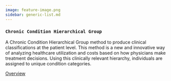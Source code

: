 ```yaml
---
image: feature-image.png
sidebar: generic-list.md
---
```


### `Chronic Condition Hierarchical Group`

A Chronic Condition Hierarchical Group method to produce clinical classifications at the patient level. This method is a new and innovative way of analyzing healthcare utilization and costs based on how physicians make treatment decisions. Using this clinically relevant hierarchy, individuals are assigned to unique condition categories.

[Overview]

[Overview]: http://google.com
